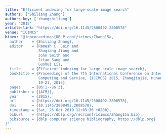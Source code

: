 ```yaml
---
title: "Efficient indexing for large-scale image search"
authors: ['Shiliang Zhang']
authors-key: ['zhangshiliang']
year: "2015"
article-link: "https://doi.org/10.1145/2808492.2808578"
venue: "ICIMCS"
bibex: "@inproceedings{DBLP:conf/icimcs/Zhang15a,
  author    = {Shiliang Zhang},
  editor    = {Ramesh C. Jain and
               Shuqiang Jiang and
               John Smith and
               Jitao Sang and
               Guohui Li},
  title     = {Efficient indexing for large-scale image search},
  booktitle = {Proceedings of the 7th International Conference on Internet Multimedia
               Computing and Service, {ICIMCS} 2015, Zhangjiajie, Hunan, China, August
               19-21, 2015},
  pages     = {86:1--86:3},
  publisher = {{ACM}},
  year      = {2015},
  url       = {https://doi.org/10.1145/2808492.2808578},
  doi       = {10.1145/2808492.2808578},
  timestamp = {Sat, 26 Oct 2019 12:05:26 +0200},
  biburl    = {https://dblp.org/rec/conf/icimcs/Zhang15a.bib},
  bibsource = {dblp computer science bibliography, https://dblp.org}
}"
---
```

